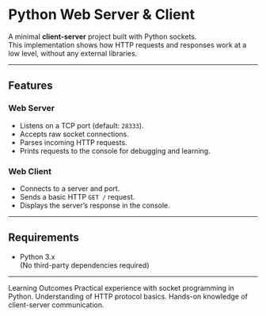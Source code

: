 # Python Web Server & Client

A minimal **client-server** project built with Python sockets.  
This implementation shows how HTTP requests and responses work at a low level, without any external libraries.

---

## Features

### Web Server
- Listens on a TCP port (default: `28333`).
- Accepts raw socket connections.
- Parses incoming HTTP requests.
- Prints requests to the console for debugging and learning.

### Web Client
- Connects to a server and port.
- Sends a basic HTTP `GET /` request.
- Displays the server’s response in the console.

---

## Requirements
- Python 3.x  
(No third-party dependencies required)

---

Learning Outcomes
Practical experience with socket programming in Python.
Understanding of HTTP protocol basics.
Hands-on knowledge of client-server communication.
